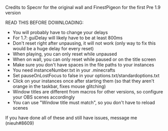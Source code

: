 Credits to Specnr for the original wall and FinestPigeon for the first Pre 1.9 version

READ THIS BEFORE DOWNLOADING:

- You will probably have to change your delays
- For 1.7: guiDelay will likely have to be at least 800ms
- Don't reset right after unpausing, it will not work (only way to fix this would be a huge delay for every reset)
- When playing, you can only reset while unpaused
- When on wall, you can only reset while paused or on the title screen
- Make sure you don't have spaces in the file paths to your instances
- You need instanceNumber.txt in your .minecrafts
- Set pauseOnLostFocus to false in your options.txt/standardoptions.txt
- Click on your instances once after starting them (so that they aren't orange in the taskbar, fixes mouse glitching)
- Window titles are different from macros for other versions, so configure your OBS scenes accordingly
- You can use "Window title must match", so you don't have to reload scenes

If you have done all of these and still have issues, message me (nieuh#8609)
